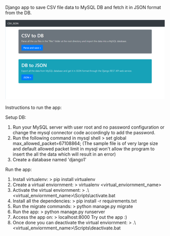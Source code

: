 Django  app to save CSV file data to MySQL DB and fetch it in JSON format from the DB.

![alt text](https://github.com/rohitxsh/CSV2DB_and_DB2JSON-django/blob/master/UI_snip.png)

Instructions to run the app:

Setup DB:
1. Run your MySQL server with user root and no password configuration or change the mysql connector code accordingly to add the password.
2. Run the following command in mysql shell > set global max_allowed_packet=67108864; (The sample file is of very large size and default allowed packet limit in mysql won't allow the program to insert the all the data which will result in an error)
3. Create a database named 'django1'

Run the app:
1. Install virtualenv: > pip install virtualenv
2. Create a virtual enviornment: > virtualenv <virtual_enviornment_name>
3. Activate the virtual enviornment: > .\\<virtual_enviornment_name>\Scripts\activate.bat
4. Install all the dependencies: > pip install -r requirements.txt
5. Run the migrate commands: > python manage.py migrate
6. Run the app: > python manage.py runserver
7. Access the app on: > localhost:8000
Try out the app :)
8. Once done you can deactivate the virtual enviornment: > .\\<virtual_enviornment_name>\Scripts\deactivate.bat
